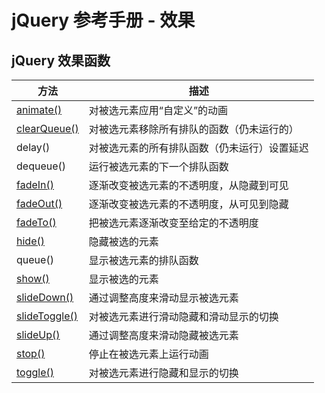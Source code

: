 # jQuery 参考手册 - 效果

## jQuery 效果函数

| 方法 | 描述 |
| --- | --- |
| [animate()](/jquery/effect_animate.asp "jQuery 效果 - animate() 方法") | 对被选元素应用“自定义”的动画 |
| [clearQueue()](/jquery/effect_clearqueue.asp "jQuery 效果 - clearQueue() 方法") | 对被选元素移除所有排队的函数（仍未运行的） |
| delay() | 对被选元素的所有排队函数（仍未运行）设置延迟 |
| dequeue() | 运行被选元素的下一个排队函数 |
| [fadeIn()](/jquery/effect_fadein.asp "jQuery 效果 - fadeIn() 方法") | 逐渐改变被选元素的不透明度，从隐藏到可见 |
| [fadeOut()](/jquery/effect_fadeout.asp "jQuery 效果 - fadeOut() 方法") | 逐渐改变被选元素的不透明度，从可见到隐藏 |
| [fadeTo()](/jquery/effect_fadeto.asp "jQuery 效果 - fadeTo() 方法") | 把被选元素逐渐改变至给定的不透明度 |
| [hide()](/jquery/effect_hide.asp "jQuery 效果 - hide() 方法") | 隐藏被选的元素 |
| queue() | 显示被选元素的排队函数 |
| [show()](/jquery/effect_show.asp "jQuery 效果 - show() 方法") | 显示被选的元素 |
| [slideDown()](/jquery/effect_slidedown.asp "jQuery 效果 - slideDown() 方法") | 通过调整高度来滑动显示被选元素 |
| [slideToggle()](/jquery/effect_slidetoggle.asp "jQuery 效果 - slideToggle() 方法") | 对被选元素进行滑动隐藏和滑动显示的切换 |
| [slideUp()](/jquery/effect_slideup.asp "jQuery 效果 - slideUp() 方法") | 通过调整高度来滑动隐藏被选元素 |
| [stop()](/jquery/effect_stop.asp "jQuery 效果 - stop() 方法") | 停止在被选元素上运行动画 |
| [toggle()](/jquery/effect_toggle.asp "jQuery 效果 - toggle() 方法") | 对被选元素进行隐藏和显示的切换 |

